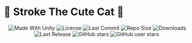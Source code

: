 # 💖 Stroke The Cute Cat 💖

 <p align="center">
  <a>
    <img alt="Made With Unity" src="https://img.shields.io/badge/made%20with-Unity-57b9d3.svg?logo=Unity">
  </a>
  <a>
    <img alt="License" src="https://img.shields.io/github/license/RimuruDev/Stroke-The-Cute-Cat?logo=github">
  </a>
  <a>
    <img alt="Last Commit" src="https://img.shields.io/github/last-commit/RimuruDev/Stroke-The-Cute-Cat?logo=Mapbox&color=orange">
  </a>
  <a>
    <img alt="Repo Size" src="https://img.shields.io/github/repo-size/RimuruDev/Stroke-The-Cute-Cat?logo=VirtualBox">
  </a>
  <a>
    <img alt="Downloads" src="https://img.shields.io/github/downloads/RimuruDev/Stroke-The-Cute-Cat/total?color=brightgreen">
  </a>
  <a>
    <img alt="Last Release" src="https://img.shields.io/github/v/release/RimuruDev/Stroke-The-Cute-Cat?include_prereleases&logo=Dropbox&color=yellow">
  </a>
  <a>
    <img alt="GitHub stars" src="https://img.shields.io/github/stars/RimuruDev/Stroke-The-Cute-Cat?branch=main&label=Stars&logo=GitHub&logoColor=ffffff&labelColor=282828&color=informational&style=flat">
  </a>
  <a>
    <img alt="GitHub user stars" src="https://img.shields.io/github/stars/RimuruDev?affiliations=OWNER&branch=main&label=User%20Stars&logo=GitHub&logoColor=ffffff&labelColor=282828&color=informational&style=flat">
  </a>
  <a>
    <img alt="" src="https://img.shields.io/github/watchers/RimuruDev/Stroke-The-Cute-Cat?style=flat">
  </a>
</p>
